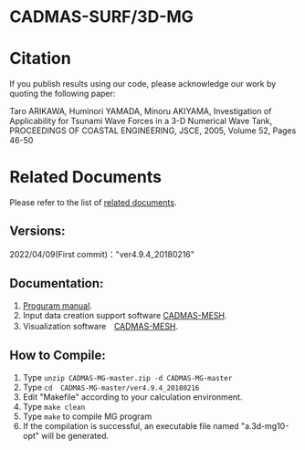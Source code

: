 # CADMAS-SURF/3D-MG

# Citation

If you publish results using our code, please acknowledge our work by quoting the following paper:

Taro ARIKAWA, Huminori YAMADA, Minoru AKIYAMA, Investigation of Applicability for Tsunami Wave Forces in a 3-D Numerical Wave Tank, PROCEEDINGS OF COASTAL ENGINEERING, JSCE, 2005, Volume 52, Pages 46-50

# Related Documents

Please refer to the list of [related documents](/RelatedDocuments.md).

## Versions:  
 2022/04/09(First commit)："ver4.9.4_20180216"

## Documentation:
 1.  [Proguram manual](/Manuals/CADMAS-surf3D_Manual.pdf).
 2.  Input data creation support software [CADMAS-MESH](/Manuals/CADMAS-MESH_Manual.pdf).
 3.  Visualization software　[CADMAS-MESH](/Manuals/Manuals/View3DKai%20Manual.pdf).

## How to Compile:
 1. Type `unzip CADMAS-MG-master.zip -d CADMAS-MG-master`
 2. Type `cd  CADMAS-MG-master/ver4.9.4_20180216`
 3. Edit "Makefile" according to your calculation environment.
 4. Type `make clean`
 5. Type `make` to compile MG program
 6. If the compilation is successful, an executable file named "a.3d-mg10-opt" will be generated.
